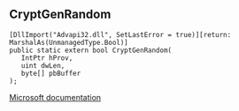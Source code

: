 ## CryptGenRandom

```
[DllImport("Advapi32.dll", SetLastError = true)][return: MarshalAs(UnmanagedType.Bool)]
public static extern bool CryptGenRandom(
   IntPtr hProv,
   uint dwLen,
   byte[] pbBuffer
);
```

[Microsoft documentation](https://docs.microsoft.com/en-us/windows/win32/api/wincrypt/nf-wincrypt-cryptgenrandom)
